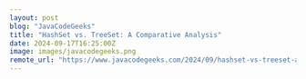 ```yaml
---
layout: post
blog: "JavaCodeGeeks"
title: "HashSet vs. TreeSet: A Comparative Analysis"
date: 2024-09-17T16:25:00Z
image: images/javacodegeeks.png
remote_url: "https://www.javacodegeeks.com/2024/09/hashset-vs-treeset-a-comparative-analysis.html"
---
```


